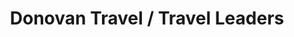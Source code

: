 ---
title: "Donovan Travel / Travel Leaders"
url: /east-greenwich/donovan-travel-travel-leaders/
shop: Reisebüro
---